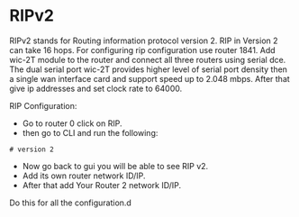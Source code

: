 # RIPv2

RIPv2 stands for Routing information protocol version 2. RIP in Version 2 can take 16 hops. For configuring rip configuration use router 1841. Add wic-2T module to the router and connect all three routers using serial dce. The dual serial port wic-2T provides higher level of serial port density then a single wan interface card and support speed up to 2.048 mbps. After that give ip addresses and set clock rate to 64000.

RIP Configuration:

* Go to router 0 click on RIP. 
* then go to CLI and run the following: 

``` 
# version 2 
```
* Now go back to gui you will be able to see RIP v2. 
* Add its own router network ID/IP. 
* After that add Your Router 2 network ID/IP.

Do this for all the configuration.d
